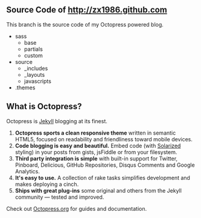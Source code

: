 ## Source Code of <http://zx1986.github.com>

This branch is the source code of my Octopress powered blog.

+ sass
  - base
  - partials
  - custom
+ source
  - _includes
  - _layouts
  - javascripts
+ .themes

## What is Octopress?

Octopress is [Jekyll](https://github.com/mojombo/jekyll) blogging at its finest.

1. **Octopress sports a clean responsive theme** written in semantic HTML5, focused on readability and friendliness toward mobile devices.
2. **Code blogging is easy and beautiful.** Embed code (with [Solarized](http://ethanschoonover.com/solarized) styling) in your posts from gists, jsFiddle or from your filesystem.
3. **Third party integration is simple** with built-in support for Twitter, Pinboard, Delicious, GitHub Repositories, Disqus Comments and Google Analytics.
4. **It's easy to use.** A collection of rake tasks simplifies development and makes deploying a cinch.
5. **Ships with great plug-ins** some original and others from the Jekyll community &mdash; tested and improved.

Check out [Octopress.org](http://octopress.org/docs) for guides and documentation.
